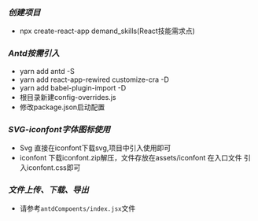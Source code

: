 ### *创建项目*
 -  npx create-react-app demand_skills(React技能需求点) 

### *Antd按需引入*
 - yarn add antd -S
 - yarn add react-app-rewired customize-cra -D
 - yarn add babel-plugin-import -D
 - 根目录新建config-overrides.js
 - 修改package.json启动配置

### *SVG-iconfont字体图标使用*
 - Svg 直接在iconfont下载svg,项目中引入使用即可
 - iconfont 下载iconfont.zip解压，文件存放在assets/iconfont 在入口文件 引入iconfont.css即可

### *文件上传、下载、导出*
 - 请参考`antdCompoents/index.jsx`文件